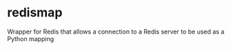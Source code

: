 # redismap

Wrapper for Redis that allows a connection to a Redis server to be used as a Python mapping
